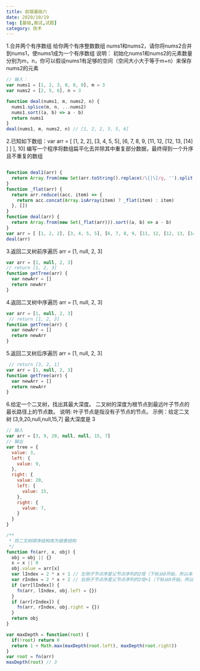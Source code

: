 ```yaml
---
title: 前端基础六
date: 2020/10/19
tag: [基础,面试,试题]
category: 技术
---
```


1.合并两个有序数组
给你两个有序整数数组 nums1和nums2，请你将nums2合并到nums1，使nums1成为一个有序数组
说明：
初始化nums1和nums2的元素数量分别为m，n，你可以假设nums1有足够的空间（空间大小大于等于m+n）来保存nums2的元素
```javascript
// 输入：
var nums1 = [1, 2, 3, 0, 0, 0], m = 3
var nums2 = [2, 5, 6], n = 3

function deal(nums1, m, nums2, n) {
  nums1.splice(m, n, ...nums2)
  nums1.sort((a, b) => a - b)
  return nums1
}
deal(nums1, m, nums2, n) // [1, 2, 2, 3, 5, 6]
```


2.已知如下数组：var arr = [ [1, 2, 2], [3, 4, 5, 5], [6, 7, 8, 9, [11, 12, [12, 13, [14] ] ] ], 10]
编写一个程序将数组扁平化去并除其中重复部分数据，最终得到一个升序且不重复的数组
```javascript

function deal1(arr) {
  return Array.from(new Set(arr.toString().replace(/\[|\]/g, '').split(','))).map(item => +item).sort((a, b) => a - b)
}
function _flat(arr) {
  return arr.reduce((acc, item) => {
    return acc.concat(Array.isArray(item) ? _flat(item) : item)
  }, [])
}
function deal(arr) {
  return Array.from(new Set(_flat(arr))).sort((a, b) => a - b)
}
var arr = [ [1, 2, 2], [3, 4, 5, 5], [6, 7, 8, 9, [11, 12, [12, 13, [14] ] ] ], 10]
deal(arr)
```
3.返回二叉树前序遍历 arr = [1, null, 2, 3]
```javascript
var arr = [1, null, 2, 3]
// return [1, 2, 3]
function getTree(arr) {
  var newArr = []
  return newArr
}
```

4.返回二叉树中序遍历 arr = [1, null, 2, 3]
```javascript
var arr = [1, null, 2, 3]
 // return [1, 2, 3]
function getTree(arr) {
  var newArr = []
  return newArr
}
```

5.返回二叉树后序遍历 arr = [1, null, 2, 3]
```javascript
 // return [3, 2, 1]
var arr = [1, null, 2, 3]
function getTree(arr) {
  var newArr = []
  return newArr
}
```

6.给定一个二叉树，找出其最大深度。
二叉树的深度为根节点到最远叶子节点的最长路径上的节点数。
说明: 叶子节点是指没有子节点的节点。
示例：给定二叉树 [3,9,20,null,null,15,7]
最大深度是 3
```javascript
// 输入
var arr = [3, 9, 20, null, null, 15, 7]
// 输出
var tree = {
  value: 3,
  left: {
    value: 9,
  },
  right: {
    value: 20,
    left: {
      value: 15,
    },
    right: {
      value: 7,
    }
  }
}

/**
 * 将二叉树顺序结构改为链表结构
 */
function fn(arr, x, obj) {
  obj = obj || {}
  x = x || 0
  obj.value = arr[x]
  var lIndex = 2 * x + 1 // 左侧子节点序是父节点序列的2倍（下标从0开始，所以未 2*x + 1）
  var rIndex = 2 * x + 2 // 右侧子节点序是父节点序列的2倍+1（下标从0开始，所以未 2*x + 2）
  if (arr[lIndex]) {
    fn(arr, lIndex, obj.left = {})
  }
  if (arr[rIndex]) {
    fn(arr, rIndex, obj.right = {})
  }
  return obj
}

var maxDepth = function(root) {
  if(!root) return 0 
  return 1 + Math.max(maxDepth(root.left), maxDepth(root.right))
}
var root = fn(arr)
maxDepth(root) // 3
```

